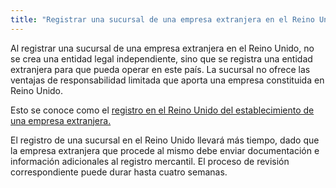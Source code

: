 ```yaml
---
title: "Registrar una sucursal de una empresa extranjera en el Reino Unido "
---
```


Al registrar una sucursal de una empresa extranjera en el Reino Unido, no se crea una entidad legal independiente, sino que se registra una entidad extranjera para que pueda operar en este país. La sucursal no ofrece las ventajas de responsabilidad limitada que aporta una empresa constituida en Reino Unido. 

Esto se conoce como el [registro en el Reino Unido del establecimiento de una empresa extranjera.](https://www.gov.uk/government/publications/register-a-uk-establishment-of-an-overseas-company-os-in01)

El registro de una sucursal en el Reino Unido llevará más tiempo, dado que la empresa extranjera que procede al mismo debe enviar documentación e información adicionales al registro mercantil. El proceso de revisión correspondiente puede durar hasta cuatro semanas.
